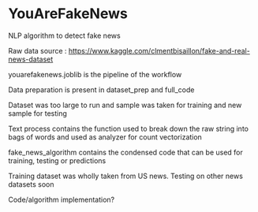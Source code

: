 # YouAreFakeNews

NLP algorithm to detect fake news

Raw data source : https://www.kaggle.com/clmentbisaillon/fake-and-real-news-dataset

youarefakenews.joblib is the pipeline of the workflow 

Data preparation is present in dataset_prep and full_code 

Dataset was too large to run and sample was taken for training and new sample for testing

Text process contains the function used to break down the raw string into bags of words and used as analyzer for count vectorization

fake_news_algorithm contains the condensed code that can be used for training, testing or predictions

Training dataset was wholly taken from US news. Testing on other news datasets soon

Code/algorithm implementation?
